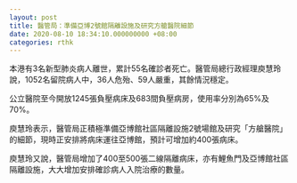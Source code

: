 ```yaml
---
layout: post
title: 醫管局：準備亞博2號館隔離設施及研究方艙醫院細節
date: 2020-08-10 18:34:10.000000000 +08:00
categories: rthk
---
```


本港有3名新型肺炎病人離世，累計55名確診者死亡。醫管局總行政經理庾慧玲說，1052名留院病人中，36人危殆、59人嚴重，其餘情況穩定。

公立醫院至今開放1245張負壓病床及683間負壓病房，使用率分別為65%及70%。

庾慧玲表示，醫管局正積極準備亞博館社區隔離設施2號場館及研究「方艙醫院」的細節，現時正安排將病床運往亞博館，預計可增加約400張病床。

庾慧玲又說，醫管局增加了400至500張二線隔離病床，亦有鯉魚門及亞博館社區隔離設施，大大增加安排確診病人入院治療的數量。
